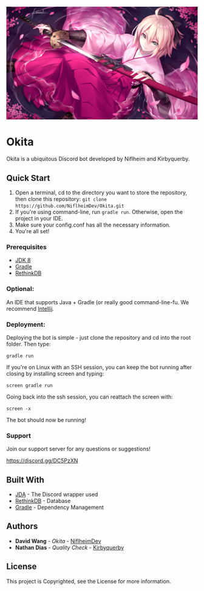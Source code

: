 ![alt tag](resources/Okita.jpg)

# Okita

Okita is a ubiquitous Discord bot developed by Niflheim and Kirbyquerby.

## Quick Start

1. Open a terminal, cd to the directory you want to store the repository, then clone this repository: `git clone https://github.com/NiflheimDev/Okita.git`
2. If you're using command-line, run `gradle run`. Otherwise, open the project in your IDE.
3. Make sure your config.conf has all the necessary information.
4. You're all set!

### Prerequisites

* [JDK 8](http://www.oracle.com/technetwork/java/javase/downloads/jdk8-downloads-2133151.html)
* [Gradle](https://gradle.org/)
* [RethinkDB](https://www.rethinkdb.com/)

### Optional:

An IDE that supports Java + Gradle (or really good command-line-fu. We recommend [Intellij](https://www.jetbrains.com/idea/).

### Deployment:
Deploying the bot is simple - just clone the repository and cd into the root folder. Then type:

```
gradle run
```

If you're on Linux with an SSH session, you can keep the bot running after closing by installing screen and typing:

```
screen gradle run
```

Going back into the ssh session, you can reattach the screen with:

```
screen -x
```

The bot should now be running!

### Support

Join our support server for any questions or suggestions!

https://discord.gg/DC5PzXN

## Built With

* [JDA](https://github.com/DV8FromTheWorld/JDA) - The Discord wrapper used
* [RethinkDB](https://www.rethinkdb.com/) - Database
* [Gradle](https://gradle.org/) - Dependency Management

## Authors

* **David Wang** - *Okita* - [NiflheimDev](https://github.com/NiflheimDev)
* **Nathan Dias** - *Quality Check* - [Kirbyquerby](https://github.com/Kirbyquerby/)

## License

This project is Copyrighted, see the License for more information.